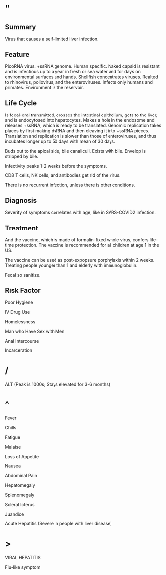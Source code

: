 # "

## Summary

Virus that causes a self-limited liver infection.

## Feature

PicoRNA virus.
+ssRNA genome.
Human specific.
Naked capsid is resistant and is infectious up to a year in fresh or sea water and for days on environmental surfaces and hands.
Shellfish concentrates viruses.
Realted to rhinovirus, poliovirus, and the enteroviruses.
Infects only humans and primates.
Environment is the reservoir.

## Life Cycle

Is fecal-oral transmitted, crosses the intestinal epithelium, gets to the liver, and is endocytosed into hepatocytes.
Makes a hole in the endosome and releases +ssRNA, which is ready to be translated.
Genomic replication takes places by first making dsRNA and then cleaving it into +ssRNA pieces.
Translation and replication is slower than those of enteroviruses, and thus incubates longer up to 50 days with mean of 30 days.

Buds out to the apical side, bile canaliculi.
Exists with bile.
Envelop is stripped by bile.

Infectivity peaks 1-2 weeks before the symptoms.

CD8 T cells, NK cells, and antibodies get rid of the virus.

There is no recurrent infection, unless there is other conditions.

## Diagnosis

Severity of symptoms correlates with age, like in SARS-COVID2 infection.

## Treatment

And the vaccine, which is made of formalin-fixed whole virus, confers life-time protection.
The vaccine is recommended for all children at age 1 in the US.

The vaccine can be used as post-expopsure porphylaxis within 2 weeks.
Treating people younger than 1 and elderly with immunoglobulin.

Fecal so sanitize.

## Risk Factor

Poor Hygiene

IV Drug Use

Homelessness

Man who Have Sex with Men

Anal Intercourse

Incarceration

# /

ALT
(Peak is 1000s; Stays elevated for 3-6 months)

# ^

Fever

Chills

Fatigue

Malaise

Loss of Appetite

Nausea

Abdominal Pain

Hepatomegaly

Splenomegaly

Scleral Icterus

Juandice

Acute Hepatitis
(Severe in people with liver disease)

# >

VIRAL HEPATITIS

Flu-like symptom
